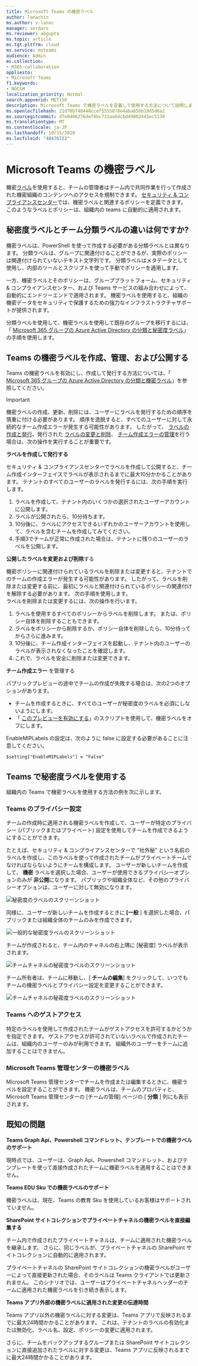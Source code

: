 ```yaml
---
title: Microsoft Teams の機密ラベル
author: lanachin
ms.author: v-lanac
manager: serdars
ms.reviewer: abgupta
ms.topic: article
ms.tgt.pltfrm: cloud
ms.service: msteams
audience: Admin
ms.collection:
- M365-collaboration
appliesto:
- Microsoft Teams
f1.keywords:
- NOCSH
localization_priority: Normal
search.appverid: MET150
description: Microsoft Teams で機密ラベルを定義して使用する方法について説明します。
ms.openlocfilehash: 21d70bf48448ccef5555078e4aba65bb10d5d6a2
ms.sourcegitcommit: d7e0406276def8bc731aa6dcbd49802441ec5138
ms.translationtype: MT
ms.contentlocale: ja-JP
ms.lasthandoff: 10/15/2020
ms.locfileid: "48476722"
---
```

# <a name="sensitivity-labels-for-microsoft-teams"></a>Microsoft Teams の機密ラベル

機密[ラベル](https://docs.microsoft.com/microsoft-365/compliance/sensitivity-labels)を使用すると、チームの管理者はチーム内で共同作業を行って作成された機密組織のコンテンツへのアクセスを規制できます。 [セキュリティ & コンプライアンスセンター](https://docs.microsoft.com/microsoft-365/compliance/go-to-the-securitycompliance-center)では、機密ラベルと関連するポリシーを定義できます。 このようなラベルとポリシーは、組織内の teams に自動的に適用されます。  

## <a name="whats-the-difference-between-sensitivity-labels-and-teams-classification-labels"></a>秘密度ラベルとチーム分類ラベルの違いは何ですか?

機密ラベルは、PowerShell を使って作成する必要がある分類ラベルとは異なります。 分類ラベルは、グループに関連付けることができるが、実際のポリシーは関連付けられていないテキスト文字列です。 分類ラベルはメタデータとして使用し、内部のツールとスクリプトを使って手動でポリシーを適用します。

一方、機密ラベルとそのポリシーは、グループプラットフォーム、セキュリティ & コンプライアンスセンター、および Teams サービスの組み合わせによって、自動的にエンドツーエンドで適用されます。 機密ラベルを使用すると、組織の機密データをセキュリティで保護するための強力なインフラストラクチャサポートが提供されます。  

分類ラベルを使用して、機密ラベルを使用して既存のグループを移行するには、「 [Microsoft 365 グループの Azure Active Directory の分類と秘密度ラベル](https://docs.microsoft.com/microsoft-365/compliance/migrate-aad-classification-sensitivity-labels)」の手順を使用します。
## <a name="create-manage-and-publish-sensitivity-labels-for-teams"></a>Teams の機密ラベルを作成、管理、および公開する

Teams の機密ラベルを有効にし、作成して発行する方法については、「 [Microsoft 365 グループの Azure Active Directory の分類と機密ラベル](https://docs.microsoft.com/microsoft-365/compliance/sensitivity-labels-teams-groups-sites)」を参照してください。

>[!IMPORTANT]
>機密ラベルの作成、更新、削除には、ユーザーにラベルを発行するための順序を慎重に付ける必要があります。 順序を逸脱すると、すべてのユーザーに対して永続的なチーム作成エラーが発生する可能性があります。 したがって、 <a href="#createpublishlabels">ラベルの作成と発行</a>、発行された <a href="#modifydeletelabels">ラベルの変更と削除</a>、 <a href="#manageerrors">チーム作成エラーの管理</a>を行う場合は、次の操作を実行することが重要です。

<a name="createpublishlabels"> </a> **ラベルを作成して発行する**

セキュリティ & コンプライアンスセンターでラベルを作成して公開すると、チーム作成インターフェイスでラベルが表示されるまでに最大10分かかることがあります。 テナントのすべてのユーザーのラベルを発行するには、次の手順を実行します。
1. ラベルを作成して、テナント内のいくつかの選択されたユーザーアカウントに公開します。
2. ラベルが公開されたら、10分待ちます。
3. 10分後に、ラベルにアクセスできるいずれかのユーザーアカウントを使用して、ラベルを含むチームを作成してみてください。
4. 手順3でチームが正常に作成された場合は、テナントに残りのユーザーのラベルを公開します。

<a name="modifydeletelabels"> </a> **公開したラベルを変更および削除**する

機密ポリシーに関連付けられているラベルを削除または変更すると、テナントでのチームの作成エラーが発生する可能性があります。 したがって、ラベルを削除または変更する前に、最初にラベルと関連付けられているポリシーの関連付けを解除する必要があります。 次の手順を使用します。  
ラベルを削除または変更するには、次の操作を行います。
1. ラベルを使用するすべてのポリシーからラベルを削除します。 または、ポリシー自体を削除することもできます。
2. ラベルをポリシーから削除するか、ポリシー自体を削除したら、10分待ってからさらに進みます。
3. 10分後に、チーム作成インターフェイスを起動し、テナント内のユーザーのラベルが表示されなくなったことを確認します。
4. これで、ラベルを安全に削除または変更できます。

**チーム作成エラー** <a name="manageerrors"> </a>を管理する

パブリックプレビューの途中でチームの作成が失敗する場合は、次の2つのオプションがあります。
 - チームを作成するときに、すべてのユーザーが秘密度のラベルを必須にしないようにします。
 - 「 [このプレビューを有効にする](https://docs.microsoft.com/microsoft-365/compliance/sensitivity-labels-teams-groups-sites#enable-this-preview)」のスクリプトを使用して、機密ラベルをオフにします。

EnableMIPLabels の設定は、次のように false に設定する必要があることに注意してください。

```console
$setting["EnableMIPLabels"] = "False"
```

## <a name="using-sensitivity-labels-with-teams"></a>Teams で秘密度ラベルを使用する

組織内の Teams で機密ラベルを使用する方法の例を次に示します。

### <a name="privacy-setting-of-teams"></a>Teams のプライバシー設定

チームの作成時に適用される機密ラベルを作成して、ユーザーが特定のプライバシー (パブリックまたはプライベート) 設定を使用してチームを作成できるようにすることができます。

たとえば、セキュリティ & コンプライアンスセンターで "社外秘" という名前のラベルを作成し、このラベルを使って作成されたチームがプライベートチームでなければならないようにチームを構成します。 ユーザーが新しいチームを作成して、 **機密** ラベルを選択した場合、ユーザーが使用できるプライバシーオプションのみが **非公開**になります。 パブリックや組織全体など、その他のプライバシーオプションは、ユーザーに対して無効になります。

![秘密度のラベルのスクリーンショット](media/sensitivity-labels-confidential-example.png)

同様に、ユーザーが新しいチームを作成するときに **[一般** ] を選択した場合、パブリックまたは組織全体のチームのみを作成できます。

![一般的な秘密度ラベルのスクリーンショット](media/sensitivity-labels-general-example.png)

チームが作成されると、チーム内のチャネルの右上隅に [秘密度] ラベルが表示されます。

![チームチャネルの秘密度ラベルのスクリーンショット](media/sensitivity-labels-channel.png)

チーム所有者は、チームに移動し、[ **チームの編集**] をクリックして、いつでもチームの機密ラベルとプライバシー設定を変更することができます。

![チームチャネルの秘密度ラベルのスクリーンショット](media/sensitivity-labels-edit-team.png)

### <a name="guest-access-to-teams"></a>Teams へのゲストアクセス

特定のラベルを使用して作成されたチームがゲストアクセスを許可するかどうかを指定できます。 ゲストアクセスが許可されていないラベルで作成されたチームは、組織内のユーザーのみが利用できます。 組織外のユーザーをチームに追加することはできません。

### <a name="sensitivity-labels-in-the-microsoft-teams-admin-center"></a>Microsoft Teams 管理センターの機密ラベル

Microsoft Teams 管理センターでチームを作成または編集するときに、機密ラベルを設定することができます。 機密ラベルは、チームのプロパティと、Microsoft Teams 管理センターの [チームの管理] ページの [ **分類** ] 列にも表示されます。

## <a name="known-issues"></a>既知の問題

**Teams Graph Api、Powershell コマンドレット、テンプレートでの機密ラベルのサポート**

現時点では、ユーザーは、Graph Api、Powershell コマンドレット、およびテンプレートを使って直接作成されたチームに機密ラベルを適用することはできません。

**Teams EDU Sku での機密ラベルのサポート**

機密ラベルは、現在、Teams の教育 Sku を使用しているお客様はサポートされていません。

**SharePoint サイトコレクションでプライベートチャネルの機密ラベルを直接編集する**

チーム内で作成されたプライベートチャネルは、チームに適用された機密ラベルを継承します。 さらに、同じラベルが、プライベートチャネルの SharePoint サイトコレクションに自動的に適用されます。

プライベートチャネルの SharePoint サイトコレクションの機密ラベルがユーザーによって直接更新された場合、そのラベルは Teams クライアントでは更新されません。 このシナリオでは、ユーザーはプライベートチャネルヘッダーのチームに適用された機密ラベルを引き続き表示します。

**Teams アプリ外部の機密ラベルに適用された変更の伝達時間**

Teams アプリ以外の機密ラベルに対する変更は、Teams アプリで反映されるまでに最大24時間かかることがあります。 これは、テナントのラベルの有効化または無効化、ラベル名、設定、ポリシーの変更に適用されます。

さらに、チームをバックアップするグループまたは SharePoint サイトコレクションに直接追加されたラベルに対する変更は、Teams アプリに反映されるまでに最大24時間かかることがあります。
